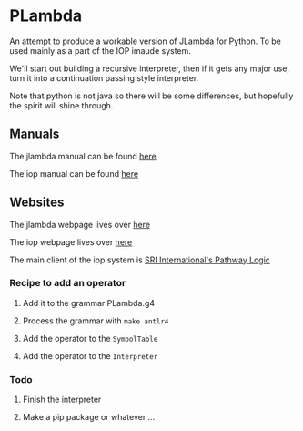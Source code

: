 
# PLambda

An attempt to produce a workable version of JLambda for Python.
To be used mainly as a part of the IOP imaude system.

We'll start out building a recursive interpreter, then if it
gets any major use, turn it into a continuation passing
style interpreter.

Note that python is not java so there will be some differences, but
hopefully the spirit will shine through.


## Manuals

The jlambda manual can be found [here](https://github.com/SRI-CSL/iopc/blob/master/doc/jlambda_manual.pdf?raw=true)

The iop manual can be found [here](https://github.com/SRI-CSL/iopc/blob/master/doc/iop_manual.pdf?raw=true)

## Websites

The jlambda webpage lives over [here](http://jlambda.com/~iop/jlambda.html)

The iop webpage lives over [here](http://jlambda.com/~iop/)

The main client of the iop system is [SRI International's Pathway Logic](http://pl.csl.sri.com/)



### Recipe to add an operator

1. Add it to the grammar PLambda.g4

2. Process the grammar with `make antlr4`

3. Add the operator to the `SymbolTable`

4. Add the operator to the `Interpreter`


### Todo

1. Finish the interpreter

2. Make a pip package or whatever ...